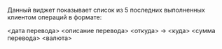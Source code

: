 Данный виджет показывает список из 5 последних выполненных клиентом 
операций в формате:

<дата перевода> <описание перевода>
<откуда> -> <куда>
<сумма перевода> <валюта>